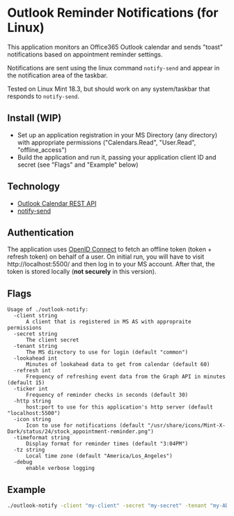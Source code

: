 # Outlook Reminder Notifications (for Linux)

This application monitors an Office365 Outlook calendar and sends "toast" notifications based on appointment reminder settings.

Notifications are sent using the linux command `notify-send` and appear in the notification area of the taskbar.

Tested on Linux Mint 18.3, but should work on any system/taskbar that responds to `notify-send`.

## Install (WIP)

* Set up an application registration in your MS Directory (any directory) with appropriate permissions ("Calendars.Read", "User.Read", "offline_access")
* Build the application and run it, passing your application client ID and secret (see "Flags" and "Example" below)

## Technology

* [Outlook Calendar REST API](https://msdn.microsoft.com/en-us/office/office365/api/calendar-rest-operations)
* [notify-send](https://ss64.com/bash/notify-send.html)

## Authentication

The application uses [OpenID Connect](https://openid.net/connect/) to fetch an offline token (token + refresh token) on behalf of a user. On initial run, you will have to visit http://localhost:5500/ and then log in to your MS account. After that, the token is stored locally (**not securely** in this version).

## Flags

```text
Usage of ./outlook-notify:
  -client string
      A client that is registered in MS AS with appropraite permissions
  -secret string
      The client secret
  -tenant string
      The MS directory to use for login (default "common")
  -lookahead int
      Minutes of lookahead data to get from calendar (default 60)
  -refresh int
      Frequency of refreshing event data from the Graph API in minutes (default 15)
  -ticker int
      Frequency of reminder checks in seconds (default 30)
  -http string
      host:port to use for this application's http server (default "localhost:5500")
  -icon string
      Icon to use for notifications (default "/usr/share/icons/Mint-X-Dark/status/24/stock_appointment-reminder.png")
  -timeformat string
      Display format for reminder times (default "3:04PM")
  -tz string
      Local time zone (default "America/Los_Angeles")
  -debug
      enable verbose logging
```

## Example

```bash
./outlook-notify -client "my-client" -secret "my-secret" -tenant "my-AD-tenant" -debug
```